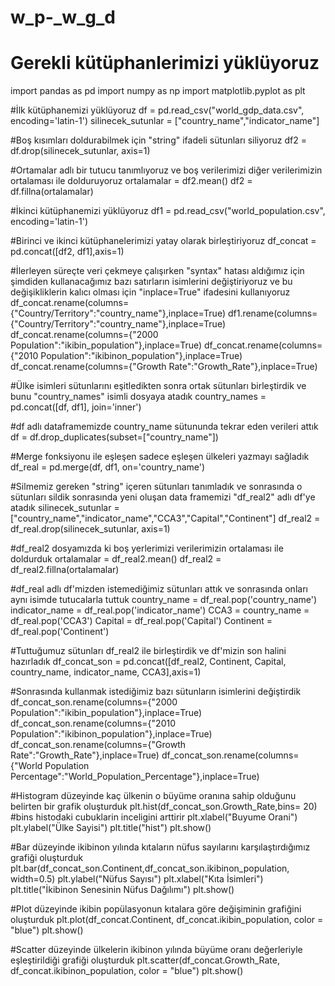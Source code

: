 # w_p-_w_g_d
# Gerekli kütüphanlerimizi yüklüyoruz
import pandas as pd
import numpy as np
import matplotlib.pyplot as plt

#İlk kütüphanemizi yüklüyoruz 
df = pd.read_csv("world_gdp_data.csv", encoding='latin-1')
silinecek_sutunlar = ["country_name","indicator_name"]

#Boş kısımları doldurabilmek için "string" ifadeli sütunları siliyoruz 
df2 = df.drop(silinecek_sutunlar, axis=1)

#Ortamalar adlı bir tutucu tanımlıyoruz ve boş verilerimizi diğer verilerimizin ortalaması ile dolduruyoruz
ortalamalar = df2.mean() 
df2 = df.fillna(ortalamalar)

#İkinci kütüphanemizi yüklüyoruz
df1 = pd.read_csv("world_population.csv", encoding='latin-1')

#Birinci ve ikinci kütüphanelerimizi yatay olarak birleştiriyoruz
df_concat = pd.concat([df2, df1],axis=1)

#İlerleyen süreçte veri çekmeye çalışırken "syntax" hatası aldığımız için şimdiden kullanacağımız bazı satırların isimlerini değiştiriyoruz ve bu değişikliklerin kalıcı olması için "inplace=True" ifadesini kullanıyoruz
df_concat.rename(columns={"Country/Territory":"country_name"},inplace=True)
df1.rename(columns={"Country/Territory":"country_name"},inplace=True)
df_concat.rename(columns={"2000 Population":"ikibin_population"},inplace=True)
df_concat.rename(columns={"2010 Population":"ikibinon_population"},inplace=True)
df_concat.rename(columns={"Growth Rate":"Growth_Rate"},inplace=True)

#Ülke isimleri sütunlarını eşitledikten sonra ortak sütunları birleştirdik ve bunu "country_names" isimli dosyaya atadık
country_names = pd.concat([df, df1], join='inner')

#df adlı dataframemizde country_name sütununda tekrar eden verileri attık
df = df.drop_duplicates(subset=["country_name"])

#Merge fonksiyonu ile eşleşen sadece eşleşen ülkeleri yazmayı sağladık
df_real = pd.merge(df, df1, on='country_name')

#Silmemiz gereken "string" içeren sütunları tanımladık ve sonrasında o sütunları sildik sonrasında yeni oluşan data framemizi "df_real2" adlı df'ye atadık
silinecek_sutunlar = ["country_name","indicator_name","CCA3","Capital","Continent"]
df_real2 = df_real.drop(silinecek_sutunlar, axis=1)

#df_real2 dosyamızda ki boş yerlerimizi verilerimizin ortalaması ile doldurduk
ortalamalar = df_real2.mean()
df_real2 = df_real2.fillna(ortalamalar)

#df_real adlı df'mizden istemediğimiz sütunları attık ve sonrasında onları aynı isimde tutucalarla tuttuk
country_name = df_real.pop('country_name')
indicator_name = df_real.pop('indicator_name')
CCA3 = country_name = df_real.pop('CCA3')
Capital = df_real.pop('Capital')
Continent = df_real.pop('Continent')

#Tuttuğumuz sütunları df_real2 ile birleştirdik ve df'mizin son halini hazırladık
df_concat_son = pd.concat([df_real2, Continent, Capital, country_name, indicator_name, CCA3],axis=1)

#Sonrasında kullanmak istediğimiz bazı sütunların isimlerini değiştirdik 
df_concat_son.rename(columns={"2000 Population":"ikibin_population"},inplace=True)
df_concat_son.rename(columns={"2010 Population":"ikibinon_population"},inplace=True)
df_concat_son.rename(columns={"Growth Rate":"Growth_Rate"},inplace=True)
df_concat_son.rename(columns={"World Population Percentage":"World_Population_Percentage"},inplace=True)

#Histogram düzeyinde kaç ülkenin o büyüme oranına sahip olduğunu belirten bir grafik oluşturduk 
plt.hist(df_concat_son.Growth_Rate,bins= 20) #bins histodaki cubuklarin inceligini arttirir
plt.xlabel("Buyume Orani")
plt.ylabel("Ülke Sayisi")
plt.title("hist")
plt.show()

#Bar düzeyinde ikibinon yılında kıtaların nüfus sayılarını karşılaştırdığımız grafiği oluşturduk
plt.bar(df_concat_son.Continent,df_concat_son.ikibinon_population, width=0.5)
plt.ylabel("Nüfus Sayısı")
plt.xlabel("Kıta İsimleri")
plt.title("İkibinon Senesinin Nüfus Dağılımı")
plt.show()

#Plot düzeyinde ikibin popülasyonun kıtalara göre değişiminin grafiğini oluşturduk
plt.plot(df_concat.Continent, df_concat.ikibin_population, color = "blue")
plt.show()

#Scatter düzeyinde ülkelerin ikibinon yılında büyüme oranı değerleriyle eşleştirildiği grafiği oluşturduk
plt.scatter(df_concat.Growth_Rate, df_concat.ikibinon_population, color = "blue")
plt.show()

